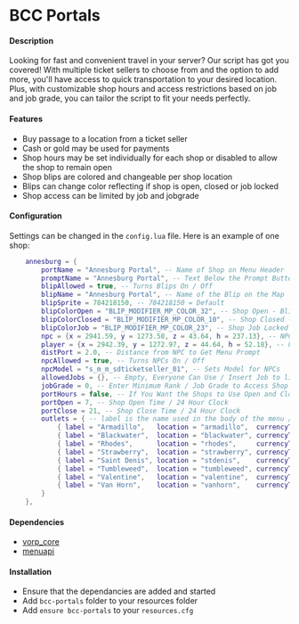 # BCC Portals

#### Description
Looking for fast and convenient travel in your server? Our script has got you covered! With multiple ticket sellers to choose from and the option to add more, you'll have access to quick transportation to your desired location. Plus, with customizable shop hours and access restrictions based on job and job grade, you can tailor the script to fit your needs perfectly. 

#### Features
- Buy passage to a location from a ticket seller
- Cash or gold may be used for payments
- Shop hours may be set individually for each shop or disabled to allow the shop to remain open
- Shop blips are colored and changeable per shop location
- Blips can change color reflecting if shop is open, closed or job locked
- Shop access can be limited by job and jobgrade

#### Configuration
Settings can be changed in the `config.lua` file. Here is an example of one shop:
```lua
    annesburg = {
        portName = "Annesburg Portal", -- Name of Shop on Menu Header
        promptName = "Annesburg Portal", -- Text Below the Prompt Button
        blipAllowed = true, -- Turns Blips On / Off
        blipName = "Annesburg Portal", -- Name of the Blip on the Map
        blipSprite = 784218150, -- 784218150 = Default
        blipColorOpen = "BLIP_MODIFIER_MP_COLOR_32", -- Shop Open - Blip Colors Shown Below
        blipColorClosed = "BLIP_MODIFIER_MP_COLOR_10", -- Shop Closed - Blip Colors Shown Below
        blipColorJob = "BLIP_MODIFIER_MP_COLOR_23", -- Shop Job Locked - Default: Yellow - Blip Colors Shown Below
        npc = {x = 2941.59, y = 1273.58, z = 43.64, h = 237.13}, -- NPC and Shop Blip Positions
        player = {x = 2942.39, y = 1272.97, z = 44.64, h = 52.18}, -- Player Teleport Position
        distPort = 2.0, -- Distance from NPC to Get Menu Prompt
        npcAllowed = true, -- Turns NPCs On / Off
        npcModel = "s_m_m_sdticketseller_01", -- Sets Model for NPCs
        allowedJobs = {}, -- Empty, Everyone Can Use / Insert Job to limit access - ex. "police"
        jobGrade = 0, -- Enter Minimum Rank / Job Grade to Access Shop
        portHours = false, -- If You Want the Shops to Use Open and Closed Hours
        portOpen = 7, -- Shop Open Time / 24 Hour Clock
        portClose = 21, -- Shop Close Time / 24 Hour Clock
        outlets = { -- label is the name used in the body of the menu / currencyType = "cash" or "gold" / DO NOT CHANGE "location"
            { label = "Armadillo",   location = "armadillo",  currencyType = "cash", buyPrice = 100 },
            { label = "Blackwater",  location = "blackwater", currencyType = "cash", buyPrice = 80  },
            { label = "Rhodes",      location = "rhodes",     currencyType = "cash", buyPrice = 40  },
            { label = "Strawberry",  location = "strawberry", currencyType = "cash", buyPrice = 80  },
            { label = "Saint Denis", location = "stdenis",    currencyType = "cash", buyPrice = 40  },
            { label = "Tumbleweed",  location = "tumbleweed", currencyType = "cash", buyPrice = 100 },
            { label = "Valentine",   location = "valentine",  currencyType = "cash", buyPrice = 60  },
            { label = "Van Horn",    location = "vanhorn",    currencyType = "cash", buyPrice = 20  },
        }
    },
```

#### Dependencies
- [vorp_core](https://github.com/VORPCORE/vorp-core-lua)
- [menuapi](https://github.com/outsider31000/menuapi)

#### Installation
- Ensure that the dependancies are added and started
- Add `bcc-portals` folder to your resources folder
- Add `ensure bcc-portals` to your `resources.cfg`
